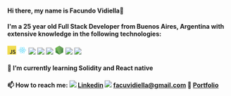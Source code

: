 #### Hi there, my name is Facundo Vidiella:vulcan_salute:

<!--
**FacuVidiella/FacuVidiella** is a ✨ _special_ ✨ repository because its `README.md` (this file) appears on your GitHub profile.

Here are some ideas to get you started:

- 🔭 I’m currently working on ...
- 🌱 I’m currently learning ...
- 👯 I’m looking to collaborate on ...
- 🤔 I’m looking for help with ...
- 💬 Ask me about ...
- 📫 How to reach me: ...
- 😄 Pronouns: ...
- ⚡ Fun fact: ...
-->
#### I'm a 25 year old Full Stack Developer from Buenos Aires, Argentina with extensive knowledge in the following technologies:
<img height="20" src="https://raw.githubusercontent.com/github/explore/80688e429a7d4ef2fca1e82350fe8e3517d3494d/topics/javascript/javascript.png"> <img height="20" src="https://raw.githubusercontent.com/github/explore/80688e429a7d4ef2fca1e82350fe8e3517d3494d/topics/react/react.png"> <img height="20" src="https://uxwing.com/wp-content/themes/uxwing/download/10-brands-and-social-media/redux.png"> <img height="20" src="https://cdn-icons-png.flaticon.com/512/919/919826.png"> <img height="20" src="https://cdn-icons-png.flaticon.com/512/919/919827.png"> <img height="20" src="https://raw.githubusercontent.com/github/explore/80688e429a7d4ef2fca1e82350fe8e3517d3494d/topics/nodejs/nodejs.png"> <img heigth="20" width="20" src="https://uxwing.com/wp-content/themes/uxwing/download/10-brands-and-social-media/postgresql.png"> <img heigth="20" width="20" src="https://cdn.icon-icons.com/icons2/2415/PNG/512/sequelize_original_logo_icon_146348.png">


#### 🌱 I’m currently learning Solidity and React native
#### 📫 How to reach me: <img height="20" src="https://cdn-icons-png.flaticon.com/512/174/174857.png"> [Linkedin](https://www.linkedin.com/in/facundovidiella/) <img heigth="20" width="20" src="https://cdn.icon-icons.com/icons2/2631/PNG/512/gmail_new_logo_icon_159149.png"> facuvidiella@gmail.com 💼 [Portfolio](facuvidiella.com.ar)
 

                        
                        
